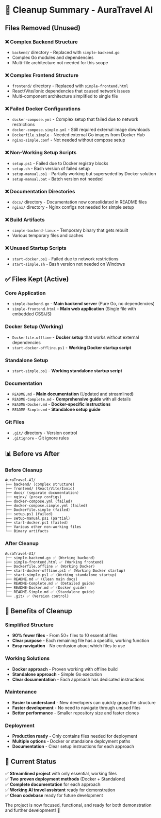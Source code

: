 # 🧹 Cleanup Summary - AuraTravel AI

## Files Removed (Unused)

### ❌ Complex Backend Structure
- `backend/` directory - Replaced with `simple-backend.go`
- Complex Go modules and dependencies 
- Multi-file architecture not needed for this scope

### ❌ Complex Frontend Structure  
- `frontend/` directory - Replaced with `simple-frontend.html`
- React/Vite/Ionic dependencies that caused network issues
- Multi-component architecture simplified to single file

### ❌ Failed Docker Configurations
- `docker-compose.yml` - Complex setup that failed due to network restrictions
- `docker-compose.simple.yml` - Still required external image downloads
- `Dockerfile.simple` - Needed external Go images from Docker Hub
- `nginx-simple.conf` - Not needed without compose setup

### ❌ Non-Working Setup Scripts
- `setup.ps1` - Failed due to Docker registry blocks
- `setup.sh` - Bash version of failed setup
- `setup-manual.ps1` - Partially working but superseded by Docker solution
- `setup-manual.bat` - Batch version not needed

### ❌ Documentation Directories
- `docs/` directory - Documentation now consolidated in README files
- `nginx/` directory - Nginx configs not needed for simple setup

### ❌ Build Artifacts
- `simple-backend-linux` - Temporary binary that gets rebuilt
- Various temporary files and caches

### ❌ Unused Startup Scripts
- `start-docker.ps1` - Failed due to network restrictions
- `start-simple.sh` - Bash version not needed on Windows

## ✅ Files Kept (Active)

### Core Application
- `simple-backend.go` - **Main backend server** (Pure Go, no dependencies)
- `simple-frontend.html` - **Main web application** (Single file with embedded CSS/JS)

### Docker Setup (Working)
- `Dockerfile.offline` - **Docker setup** that works without external dependencies
- `start-docker-offline.ps1` - **Working Docker startup script**

### Standalone Setup  
- `start-simple.ps1` - **Working standalone startup script**

### Documentation
- `README.md` - **Main documentation** (Updated and streamlined)
- `README-Complete.md` - **Comprehensive guide** with all details
- `README-Docker.md` - **Docker-specific instructions**
- `README-Simple.md` - **Standalone setup guide**

### Git Files
- `.git/` directory - Version control
- `.gitignore` - Git ignore rules

## 📊 Before vs After

### Before Cleanup
```
AuraTravel-AI/
├── backend/ (complex structure)
├── frontend/ (React/Vite/Ionic)
├── docs/ (separate documentation)
├── nginx/ (proxy configs)
├── docker-compose.yml (failed)
├── docker-compose.simple.yml (failed)  
├── Dockerfile.simple (failed)
├── setup.ps1 (failed)
├── setup-manual.ps1 (partial)
├── start-docker.ps1 (failed)
├── Various other non-working files
└── Binary artifacts
```

### After Cleanup
```
AuraTravel-AI/
├── simple-backend.go ✅ (Working backend)
├── simple-frontend.html ✅ (Working frontend)
├── Dockerfile.offline ✅ (Working Docker)
├── start-docker-offline.ps1 ✅ (Working Docker startup)
├── start-simple.ps1 ✅ (Working standalone startup)
├── README.md ✅ (Clean main docs)
├── README-Complete.md ✅ (Detailed guide)
├── README-Docker.md ✅ (Docker guide)
├── README-Simple.md ✅ (Standalone guide)
└── .git/ ✅ (Version control)
```

## 🎯 Benefits of Cleanup

### Simplified Structure
- **90% fewer files** - From 50+ files to 10 essential files
- **Clear purpose** - Each remaining file has a specific, working function
- **Easy navigation** - No confusion about which files to use

### Working Solutions
- **Docker approach** - Proven working with offline build
- **Standalone approach** - Simple Go execution
- **Clear documentation** - Each approach has dedicated instructions

### Maintenance
- **Easier to understand** - New developers can quickly grasp the structure
- **Faster development** - No need to navigate through unused files
- **Better performance** - Smaller repository size and faster clones

### Deployment
- **Production ready** - Only contains files needed for deployment
- **Multiple options** - Docker or standalone deployment paths
- **Documentation** - Clear setup instructions for each approach

## 🚀 Current Status

✅ **Streamlined project** with only essential, working files  
✅ **Two proven deployment methods** (Docker + Standalone)  
✅ **Complete documentation** for each approach  
✅ **Working AI travel assistant** ready for demonstration  
✅ **Clean codebase** ready for future development  

The project is now focused, functional, and ready for both demonstration and further development! 🌟
